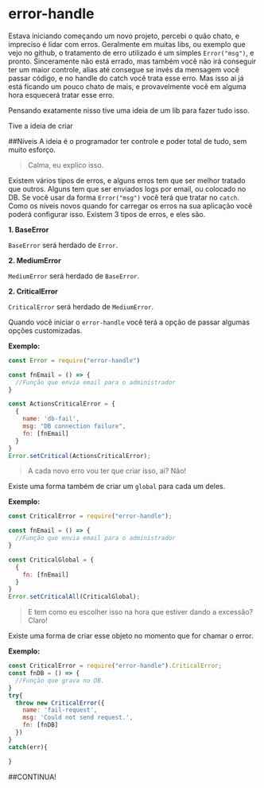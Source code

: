 # error-handle
Estava iniciando começando um novo projeto, percebi o quão chato, e impreciso é lidar com erros.
Geralmente em muitas libs, ou exemplo que vejo no github, o tratamento de erro utilizado é um simples `Error("msg")`, e pronto.
Sinceramente não está errado, mas também você não irá conseguir ter um maior controle, alias até consegue se invés da mensagem você passar código, e no handle do catch você trata esse erro. Mas isso ai já está ficando um pouco chato de mais, e provavelmente você em alguma hora esquecerá tratar esse erro.

Pensando exatamente nisso tive uma ideia de um lib para fazer tudo isso.

Tive a ideia de criar 

##Níveis
A ideia é o programador ter controle e poder total de tudo, sem muito esforço. 
>Calma, eu explico isso.

Existem vários tipos de erros, e alguns erros tem que ser melhor tratado que outros. Alguns tem que ser enviados logs por email, ou colocado no DB.
Se você usar da forma `Error("msg")` você terá que tratar no `catch`.
Como os níveis novos quando for carregar os erros na sua aplicação você poderá configurar isso.
Existem 3 tipos de erros, e eles são.

**1. BaseError**

`BaseError` será herdado de `Error`. 

**2. MediumError**

`MediumError` será herdado de `BaseError`.

**2. CriticalError**

`CriticalError` será herdado de `MediumError`.

Quando você iniciar o `error-handle` você terá a opção de passar algumas opções customizadas.

**Exemplo:**
```js
const Error = require("error-handle")

const fnEmail = () => {
  //Função que envia email para o administrador
}

const ActionsCriticalError = {
  {
    name: 'db-fail',
    msg: "DB connection failure",
    fn: [fnEmail]
  }
}
Error.setCritical(ActionsCriticalError);
```
>A cada novo erro vou ter que criar isso, ai? Não!

Existe uma forma também de criar um `global` para cada um deles.

**Exemplo:**
```js
const CriticalError = require("error-handle");

const fnEmail = () => {
  //Função que envia email para o administrador
}

const CriticalGlobal = {
  {
    fn: [fnEmail]
  }
}
Error.setCriticalAll(CriticalGlobal);
```
>E tem como eu escolher isso na hora que estiver dando a excessão? Claro!

Existe uma forma de criar esse objeto no momento que for chamar o error.

**Exemplo:**
```js
const CriticalError = require("error-handle").CriticalError;
const fnDB = () => {
  //Função que grava no DB.
}
try{
  throw new CriticalError({
    name: 'fail-request',
    msg: 'Could not send request.',
    fn: [fnDB]
  })
}
catch(err){

}
```

##CONTINUA!
